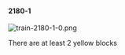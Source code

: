 #### 2180-1
![train-2180-1-0.png](https://github.com/lil-lab/nlvr/raw/master/nlvr/train/images/67/train-2180-1-0.png "train-2180-1-0.png")

There are at least 2 yellow blocks